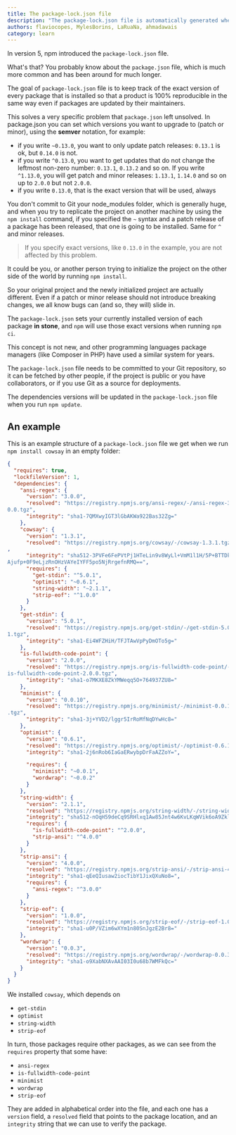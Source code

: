 ```yaml
---
title: The package-lock.json file
description: "The package-lock.json file is automatically generated when installing node packages. Learn what it's about"
authors: flaviocopes, MylesBorins, LaRuaNa, ahmadawais
category: learn
---
```


In version 5, npm introduced the `package-lock.json` file.

What's that? You probably know about the `package.json` file, which is much more common and has been around for much longer.

The goal of `package-lock.json` file is to keep track of the exact version of every package that is installed so that a product is 100% reproducible in the same way even if packages are updated by their maintainers.

This solves a very specific problem that `package.json` left unsolved. In package.json you can set which versions you want to upgrade to (patch or minor), using the **semver** notation, for example:

* if you write `~0.13.0`, you want to only update patch releases: `0.13.1` is ok, but `0.14.0` is not.
* if you write `^0.13.0`, you want to get updates that do not change the leftmost non-zero number: `0.13.1`, `0.13.2` and so on. If you write `^1.13.0`, you will get patch and minor releases: `1.13.1`, `1.14.0` and so on up to `2.0.0` but not `2.0.0`.
* if you write `0.13.0`, that is the exact version that will be used, always

You don't commit to Git your node\_modules folder, which is generally huge, and when you try to replicate the project on another machine by using the `npm install` command, if you specified the `~` syntax and a patch release of a package has been released, that one is going to be installed. Same for `^` and minor releases.

> If you specify exact versions, like `0.13.0` in the example, you are not affected by this problem.

It could be you, or another person trying to initialize the project on the other side of the world by running `npm install`.

So your original project and the newly initialized project are actually different. Even if a patch or minor release should not introduce breaking changes, we all know bugs can (and so, they will) slide in.

The `package-lock.json` sets your currently installed version of each package **in stone**, and `npm` will use those exact versions when running `npm ci`.

This concept is not new, and other programming languages package managers (like Composer in PHP) have used a similar system for years.

The `package-lock.json` file needs to be committed to your Git repository, so it can be fetched by other people, if the project is public or you have collaborators, or if you use Git as a source for deployments.

The dependencies versions will be updated in the `package-lock.json` file when you run `npm update`.

## An example

This is an example structure of a `package-lock.json` file we get when we run `npm install cowsay` in an empty folder:

```json
{
  "requires": true,
  "lockfileVersion": 1,
  "dependencies": {
    "ansi-regex": {
      "version": "3.0.0",
      "resolved": "https://registry.npmjs.org/ansi-regex/-/ansi-regex-3.
0.0.tgz",
      "integrity": "sha1-7QMXwyIGT3lGbAKWa922Bas32Zg="
    },
    "cowsay": {
      "version": "1.3.1",
      "resolved": "https://registry.npmjs.org/cowsay/-/cowsay-1.3.1.tgz"
,
      "integrity": "sha512-3PVFe6FePVtPj1HTeLin9v8WyLl+VmM1l1H/5P+BTTDkM
Ajufp+0F9eLjzRnOHzVAYeIYFF5po5NjRrgefnRMQ==",
      "requires": {
        "get-stdin": "^5.0.1",
        "optimist": "~0.6.1",
        "string-width": "~2.1.1",
        "strip-eof": "^1.0.0"
      }
    },
    "get-stdin": {
      "version": "5.0.1",
      "resolved": "https://registry.npmjs.org/get-stdin/-/get-stdin-5.0.
1.tgz",
      "integrity": "sha1-Ei4WFZHiH/TFJTAwVpPyDmOTo5g="
    },
    "is-fullwidth-code-point": {
      "version": "2.0.0",
      "resolved": "https://registry.npmjs.org/is-fullwidth-code-point/-/
is-fullwidth-code-point-2.0.0.tgz",
      "integrity": "sha1-o7MKXE8ZkYMWeqq5O+764937ZU8="
    },
    "minimist": {
      "version": "0.0.10",
      "resolved": "https://registry.npmjs.org/minimist/-/minimist-0.0.10
.tgz",
      "integrity": "sha1-3j+YVD2/lggr5IrRoMfNqDYwHc8="
    },
    "optimist": {
      "version": "0.6.1",
      "resolved": "https://registry.npmjs.org/optimist/-/optimist-0.6.1.tgz",
      "integrity": "sha1-2j6nRob6IaGaERwybpDrFaAZZoY=",

      "requires": {
        "minimist": "~0.0.1",
        "wordwrap": "~0.0.2"
      }
    },
    "string-width": {
      "version": "2.1.1",
      "resolved": "https://registry.npmjs.org/string-width/-/string-width-2.1.1.tgz",
      "integrity": "sha512-nOqH59deCq9SRHlxq1Aw85Jnt4w6KvLKqWVik6oA9ZklXLNIOlqg4F2yrT1MVaTjAqvVwdfeZ7w7aCvJD7ugkw==",
      "requires": {
        "is-fullwidth-code-point": "^2.0.0",
        "strip-ansi": "^4.0.0"
      }
    },
    "strip-ansi": {
      "version": "4.0.0",
      "resolved": "https://registry.npmjs.org/strip-ansi/-/strip-ansi-4.0.0.tgz",
      "integrity": "sha1-qEeQIusaw2iocTibY1JixQXuNo8=",
      "requires": {
        "ansi-regex": "^3.0.0"
      }
    },
    "strip-eof": {
      "version": "1.0.0",
      "resolved": "https://registry.npmjs.org/strip-eof/-/strip-eof-1.0.0.tgz",
      "integrity": "sha1-u0P/VZim6wXYm1n80SnJgzE2Br8="
    },
    "wordwrap": {
      "version": "0.0.3",
      "resolved": "https://registry.npmjs.org/wordwrap/-/wordwrap-0.0.3.tgz",
      "integrity": "sha1-o9XabNXAvAAI03I0u68b7WMFkQc="
    }
  }
}
```

We installed `cowsay`, which depends on

* `get-stdin`
* `optimist`
* `string-width`
* `strip-eof`

In turn, those packages require other packages, as we can see from the `requires` property that some have:

* `ansi-regex`
* `is-fullwidth-code-point`
* `minimist`
* `wordwrap`
* `strip-eof`

They are added in alphabetical order into the file, and each one has a `version` field, a `resolved` field that points to the package location, and an `integrity` string that we can use to verify the package.
